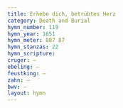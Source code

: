 ```yaml
---
title: Erhebe dich, betrübtes Herz
category: Death and Burial
hymn_number: 119
hymn_year: 1651
hymn_meter: 887 87
hymn_stanzas: 22
hymn_scripture: 
cruger: —
ebeling: —
feustking: —
zahn: —
bwv: —
layout: hymn
---
```

<br>

